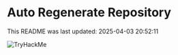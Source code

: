 # Auto Regenerate Repository

This README was last updated: 2025-04-03 20:52:11

 ![TryHackMe](https://tryhackme.com/badge/533634)
